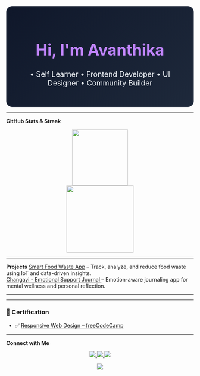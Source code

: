 <div align="center" style="background: linear-gradient(135deg, #0f172a, #1e293b); color: #f1f5f9; border-radius: 16px; padding: 2rem;">
 
  <h1 style="font-size: 3em; color: #c084fc;">Hi, I'm Avanthika </h1>
  <p style="font-size: 1.4em;"> • Self Learner • Frontend Developer • UI Designer • Community Builder </p>
</div>

---

<strong>GitHub Stats & Streak</strong>

<div align="center">
  <img src="https://github-readme-stats.vercel.app/api?username=AVA-NTHIKA14&show_icons=true&theme=radical" height="150" />
  
  <br/>
  <img src="https://github-profile-summary-cards.vercel.app/api/cards/repos-per-language?username=AVA-NTHIKA14&theme=radical" height="180" />
<br>

</div>

---

<strong>Projects</strong>
 [Smart Food Waste App](https://github.com/AVA-NTHIKA14/smart-food-waste) – Track, analyze, and reduce food waste using IoT and data-driven insights.<br>
 [Changayi - Emotional Support Journal ](https://github.com/AVA-NTHIKA14/changayi-diary) – Emotion-aware journaling app for mental wellness and personal reflection.

---


---

### 📜 Certification

- ✅ [Responsive Web Design – freeCodeCamp](https://www.freecodecamp.org/certification/AVANTHIKA_K_S/responsive-web-design)

---

<strong> Connect with Me</strong>

<p align="center">
  <a href="https://github.com/AVA-NTHIKA14">
    <img src="https://img.shields.io/badge/GitHub-0D1117?style=for-the-badge&logo=github&logoColor=white"/>
  </a>
  <a href="https://www.linkedin.com/in/avanthika-k-s-1643a0281/">
    <img src="https://img.shields.io/badge/LinkedIn-0A66C2?style=for-the-badge&logo=linkedin&logoColor=white"/>
  </a>
  <a href="mailto:avanthikaks1874@gmail.com">
    <img src="https://img.shields.io/badge/Gmail-D14836?style=for-the-badge&logo=gmail&logoColor=white"/>
  </a>
</p>

<p align="center">
  <img src="https://komarev.com/ghpvc/?username=AVA-NTHIKA14&style=flat-square&color=c084fc"/>
</p>
